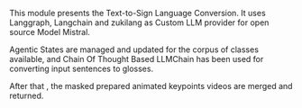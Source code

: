 This module presents the Text-to-Sign Language Conversion. 
It uses Langgraph, Langchain  and zukilang  as Custom LLM provider for open source Model Mistral. 

Agentic States are managed and updated for the corpus of classes available, and Chain Of Thought Based LLMChain has been used for converting input sentences to glosses. 

After that , the masked prepared animated keypoints videos are merged and returned.
